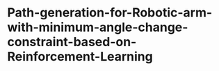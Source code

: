 # Path-generation-for-Robotic-arm-with-minimum-angle-change-constraint-based-on-Reinforcement-Learning